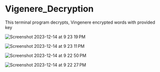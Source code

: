 # Vigenere_Decryption
This terminal program decrypts, Vingenere encrypted words with provided key 

![Screenshot 2023-12-14 at 9 23 19 PM](https://github.com/burak2018ca/Vigenere_Decryption/assets/55638166/3c5980b6-9a28-4798-a451-a4a6b7795669)

![Screenshot 2023-12-14 at 9 23 11 PM](https://github.com/burak2018ca/Vigenere_Decryption/assets/55638166/38623387-2620-4f33-9865-19c276f560df)

![Screenshot 2023-12-14 at 9 22 50 PM](https://github.com/burak2018ca/Vigenere_Decryption/assets/55638166/f032aec6-c5b6-406c-8939-519a228b023f)

![Screenshot 2023-12-14 at 9 22 27 PM](https://github.com/burak2018ca/Vigenere_Decryption/assets/55638166/1540a005-1bf6-452f-a51f-d27b0de94fd4)
